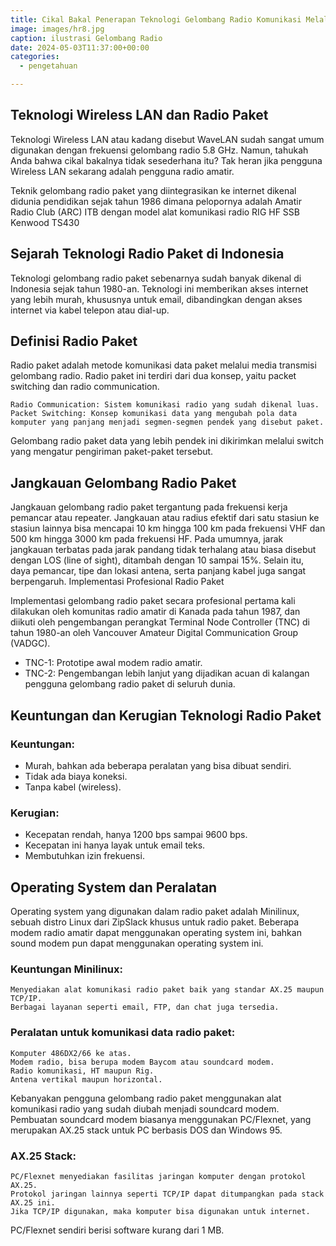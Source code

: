 ```yaml
---
title: Cikal Bakal Penerapan Teknologi Gelombang Radio Komunikasi Melalui Radio Paket
image: images/hr8.jpg
caption: ilustrasi Gelombang Radio
date: 2024-05-03T11:37:00+00:00
categories:
  - pengetahuan

---
```

## Teknologi Wireless LAN dan Radio Paket
Teknologi Wireless LAN atau kadang disebut WaveLAN sudah sangat umum digunakan dengan frekuensi gelombang radio 5.8 GHz. Namun, tahukah Anda bahwa cikal bakalnya tidak sesederhana itu? Tak heran jika pengguna Wireless LAN sekarang adalah pengguna radio amatir.

Teknik gelombang radio paket yang diintegrasikan ke internet dikenal didunia pendidikan sejak tahun 1986 dimana pelopornya adalah Amatir Radio Club (ARC) ITB dengan model alat komunikasi radio RIG HF SSB Kenwood TS430

## Sejarah Teknologi Radio Paket di Indonesia

Teknologi gelombang radio paket sebenarnya sudah banyak dikenal di Indonesia sejak tahun 1980-an. Teknologi ini memberikan akses internet yang lebih murah, khususnya untuk email, dibandingkan dengan akses internet via kabel telepon atau dial-up.

## Definisi Radio Paket

Radio paket adalah metode komunikasi data paket melalui media transmisi gelombang radio. Radio paket ini terdiri dari dua konsep, yaitu packet switching dan radio communication.

    Radio Communication: Sistem komunikasi radio yang sudah dikenal luas.
    Packet Switching: Konsep komunikasi data yang mengubah pola data komputer yang panjang menjadi segmen-segmen pendek yang disebut paket.

Gelombang radio paket data yang lebih pendek ini dikirimkan melalui switch yang mengatur pengiriman paket-paket tersebut.

## Jangkauan Gelombang Radio Paket

Jangkauan gelombang radio paket tergantung pada frekuensi kerja pemancar atau repeater. Jangkauan atau radius efektif dari satu stasiun ke stasiun lainnya bisa mencapai 10 km hingga 100 km pada frekuensi VHF dan 500 km hingga 3000 km pada frekuensi HF. Pada umumnya, jarak jangkauan terbatas pada jarak pandang tidak terhalang atau biasa disebut dengan LOS (line of sight), ditambah dengan 10 sampai 15%. Selain itu, daya pemancar, tipe dan lokasi antena, serta panjang kabel juga sangat berpengaruh.
Implementasi Profesional Radio Paket

Implementasi gelombang radio paket secara profesional pertama kali dilakukan oleh komunitas radio amatir di Kanada pada tahun 1987, dan diikuti oleh pengembangan perangkat Terminal Node Controller (TNC) di tahun 1980-an oleh Vancouver Amateur Digital Communication Group (VADGC).

 * TNC-1: Prototipe awal modem radio amatir.
 * TNC-2: Pengembangan lebih lanjut yang dijadikan acuan di kalangan pengguna gelombang radio paket di seluruh dunia.

## Keuntungan dan Kerugian Teknologi Radio Paket

### Keuntungan:

 * Murah, bahkan ada beberapa peralatan yang bisa dibuat sendiri.
 * Tidak ada biaya koneksi.
 * Tanpa kabel (wireless).

### Kerugian:

* Kecepatan rendah, hanya 1200 bps sampai 9600 bps.
* Kecepatan ini hanya layak untuk email teks.
* Membutuhkan izin frekuensi.

## Operating System dan Peralatan

Operating system yang digunakan dalam radio paket adalah Minilinux, sebuah distro Linux dari ZipSlack khusus untuk radio paket. Beberapa modem radio amatir dapat menggunakan operating system ini, bahkan sound modem pun dapat menggunakan operating system ini.

### Keuntungan Minilinux:

    Menyediakan alat komunikasi radio paket baik yang standar AX.25 maupun TCP/IP.
    Berbagai layanan seperti email, FTP, dan chat juga tersedia.

### Peralatan untuk komunikasi data radio paket:

    Komputer 486DX2/66 ke atas.
    Modem radio, bisa berupa modem Baycom atau soundcard modem.
    Radio komunikasi, HT maupun Rig.
    Antena vertikal maupun horizontal.

Kebanyakan pengguna gelombang radio paket menggunakan alat komunikasi radio yang sudah diubah menjadi soundcard modem. Pembuatan soundcard modem biasanya menggunakan PC/Flexnet, yang merupakan AX.25 stack untuk PC berbasis DOS dan Windows 95.

### AX.25 Stack:

    PC/Flexnet menyediakan fasilitas jaringan komputer dengan protokol AX.25.
    Protokol jaringan lainnya seperti TCP/IP dapat ditumpangkan pada stack AX.25 ini.
    Jika TCP/IP digunakan, maka komputer bisa digunakan untuk internet.

PC/Flexnet sendiri berisi software kurang dari 1 MB.